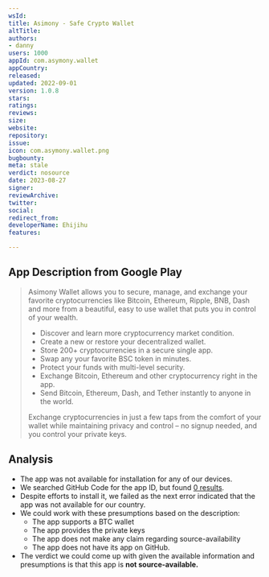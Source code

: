 ```yaml
---
wsId: 
title: Asimony - Safe Crypto Wallet
altTitle: 
authors:
- danny
users: 1000
appId: com.asymony.wallet
appCountry: 
released: 
updated: 2022-09-01
version: 1.0.8
stars: 
ratings: 
reviews: 
size: 
website: 
repository: 
issue: 
icon: com.asymony.wallet.png
bugbounty: 
meta: stale
verdict: nosource
date: 2023-08-27
signer: 
reviewArchive: 
twitter: 
social: 
redirect_from: 
developerName: Ehijihu
features: 

---
```


## App Description from Google Play

> Asimony Wallet allows you to secure, manage, and exchange your favorite cryptocurrencies like Bitcoin, Ethereum, Ripple, BNB, Dash and more from a beautiful, easy to use wallet that puts you in control of your wealth.
>
> - Discover and learn more cryptocurrency market condition.
> - Create a new or restore your decentralized wallet.
> - Store 200+ cryptocurrencies in a secure single app.
> - Swap any your favorite BSC token in minutes.
> - Protect your funds with multi-level security.
> - Exchange Bitcoin, Ethereum and other cryptocurrency right in the app.
> - Send Bitcoin, Ethereum, Dash, and Tether instantly to anyone in the world.
>
> Exchange cryptocurrencies in just a few taps from the comfort of your wallet while maintaining privacy and control – no signup needed, and you control your private keys.

## Analysis 

- The app was not available for installation for any of our devices.
- We searched GitHub Code for the app ID, but found [0 results](https://github.com/search?q=com.asymony.wallet&type=code).
- Despite efforts to install it, we failed as the next error indicated that the app was not available for our country. 
- We could work with these presumptions based on the description:
  - The app supports a BTC wallet
  - The app provides the private keys
  - The app does not make any claim regarding source-availability
  - The app does not have its app on GitHub. 
- The verdict we could come up with given the available information and presumptions is that this app is **not source-available.**
